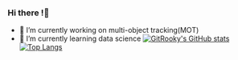 ### Hi there !👋
- 🔭 I’m currently working on multi-object tracking(MOT)
- 🌱 I’m currently learning data science
[![GitRooky's GitHub stats](https://github-readme-stats.vercel.app/api?username=GitRooky)](https://github.com/anuraghazra/github-readme-stats)
[![Top Langs](https://github-readme-stats.vercel.app/api/top-langs/?username=GitRooky)](https://github.com/anuraghazra/github-readme-stats)
<!--
**GitRooky/GitRooky** is a ✨ _special_ ✨ repository because its `README.md` (this file) appears on your GitHub profile.

Here are some ideas to get you started:

- 🔭 I’m currently working on ...
- 🌱 I’m currently learning ...
- 👯 I’m looking to collaborate on ...
- 🤔 I’m looking for help with ...
- 💬 Ask me about ...
- 📫 How to reach me: ...
- 😄 Pronouns: ...
- ⚡ Fun fact: ...
-->
